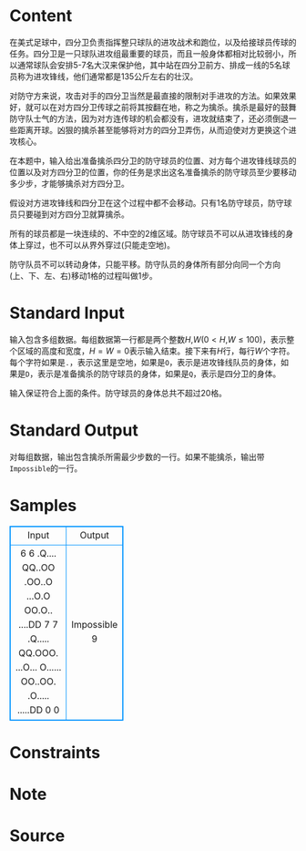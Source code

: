 
# Content

在美式足球中，四分卫负责指挥整只球队的进攻战术和跑位，以及给接球员传球的任务。四分卫是一只球队进攻组最重要的球员，而且一般身体都相对比较弱小，所以通常球队会安排$5$-$7$名大汉来保护他，其中站在四分卫前方、排成一线的$5$名球员称为进攻锋线，他们通常都是$135$公斤左右的壮汉。

对防守方来说，攻击对手的四分卫当然是最直接的限制对手进攻的方法。如果效果好，就可以在对方四分卫传球之前将其按翻在地，称之为擒杀。擒杀是最好的鼓舞防守队士气的方法，因为对方连传球的机会都没有，进攻就结束了，还必须倒退一些距离开球。凶狠的擒杀甚至能够将对方的四分卫弄伤，从而迫使对方更换这个进攻核心。

在本题中，输入给出准备擒杀四分卫的防守球员的位置、对方每个进攻锋线球员的位置以及对方四分卫的位置，你的任务是求出这名准备擒杀的防守球员至少要移动多少步，才能够擒杀对方四分卫。

假设对方进攻锋线和四分卫在这个过程中都不会移动。只有$1$名防守球员，防守球员只要碰到对方四分卫就算擒杀。

所有的球员都是一块连续的、不中空的$2$维区域。防守球员不可以从进攻锋线的身体上穿过，也不可以从界外穿过(只能走空地)。

防守队员不可以转动身体，只能平移。防守队员的身体所有部分向同一个方向(上、下、左、右)移动1格的过程叫做$1$步。

# Standard Input

输入包含多组数据。每组数据第一行都是两个整数$H$,$W$($0<H$,$W\leq 100$)，表示整个区域的高度和宽度，$H=W=0$表示输入结束。接下来有$H$行，每行$W$个字符。每个字符如果是`.`，表示这里是空地，如果是`O`，表示是进攻锋线队员的身体，如果是`D`，表示是准备擒杀的防守球员的身体，如果是`Q`，表示是四分卫的身体。

输入保证符合上面的条件。防守球员的身体总共不超过$20$格。

# Standard Output

对每组数据，输出包含擒杀所需最少步数的一行。如果不能擒杀，输出带`Impossible`的一行。

# Samples

<style>
        table,table tr th, table tr td { border:1px solid #0094ff; }
        table { width: 200px; min-height: 25px; line-height: 25px; text-align: center; border-collapse: collapse;}   
    </style>
<table>
	<tr>
		<td>Input</td>
		<td>Output</td>
	</tr>
<tr><td>6 6
.Q....
QQ..OO
.OO..O
...O.O
OO.O..
....DD
7 7
.Q.....
QQ.OOO.
...O...
O......
OO..OO.
.O.....
.....DD
0 0</td><td>Impossible
9</td></tr></table>


# Constraints



# Note



# Source


